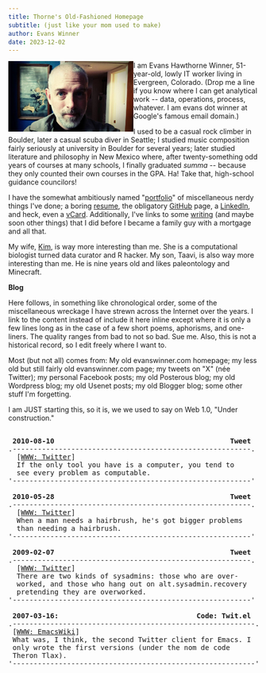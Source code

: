 ```yaml
---
title: Thorne's Old-Fashioned Homepage
subtitle: (just like your mom used to make)
author: Evans Winner
date: 2023-12-02
---
```


<img src="me.jpg" style="max-width:50%;float:left;">

I am Evans Hawthorne Winner, 51-year-old,
lowly IT worker living in Evergreen, Colorado.
(Drop me a line if you know where I can get analytical work --
data, operations, process, whatever.
I am evans dot winner at Google's famous email domain.)

I used to be a casual rock climber in Boulder,
later a casual scuba diver in Seattle;
I studied music composition fairly seriously at university in Boulder for several years;
later studied literature and philosophy in New Mexico where,
after twenty-something odd years of courses at many schools,
I finally graduated *summa* -- because they only counted their own courses in the GPA.
Ha! Take that, high-school guidance councilors!

I have the somewhat ambitiously named "[portfolio](./portfolio.html)"
of miscellaneous nerdy things I've done;
a boring [resume](./resume.html),
the obligatory [GitHub](https://github.com/evanswinner) page,
a [LinkedIn](https://www.linkedin.com/in/evanswinner/),
and heck, even a [vCard](./vcard.vcf).
Additionally, I've links to some [writing](./writing.html)
(and maybe soon other things)
that I did before I became a family guy with a mortgage and all that.

My wife, [Kim](https://scholar.google.com/citations?user=wuyqb2sAAAAJ&hl=en&oi=ao),
is way more interesting than me. She is a computational biologist
turned data curator and R hacker.
My son, Taavi, is also way more interesting than me.
He is nine years old and likes paleontology and Minecraft.

**Blog**

Here follows, in something like chronological order,
some of the miscellaneous wreckage
I have strewn across the Internet over the years.
I link to the content instead of include it here inline
except where it is only a few lines long
as in the case of a few short poems, aphorisms, and one-liners.
The quality ranges from bad to not so bad. Sue me.
Also, this is not a historical record,
so I edit freely where I want to.

Most (but not all) comes from:
My old evanswinner.com homepage;
my less old but still fairly old evanswinner.com page;
my tweets on "X" (née Twitter);
my personal Facebook posts;
my old Posterous blog;
my old Wordpress blog;
my old Usenet posts;
my old Blogger blog;
some other stuff I'm forgetting.

I am JUST starting this, so it is,
we we used to say on Web 1.0, "Under construction."

<pre>

 <b>2010-08-10                                          Tweet</b>
.---------------------------------------------------------.
  [<a href="Ihttps://x.com/thorne/status/20522017408?s=2">WWW: Twitter</a>]
  If the only tool you have is a computer, you tend to
  see every problem as computable.  
'---------------------------------------------------------'

 <b>2010-05-28                                          Tweet</b>
.---------------------------------------------------------.
  [<a href="https://x.com/thorne/status/14888533862?s=20">WWW: Twitter</a>]
  When a man needs a hairbrush, he's got bigger problems
  than needing a hairbrush.
'---------------------------------------------------------'

 <b>2009-02-07                                          Tweet</b>
.---------------------------------------------------------.
  [<a href="https://x.com/thorne/status/1187534264?s=20">WWW: Twitter</a>]
  There are two kinds of sysadmins: those who are over-
  worked, and those who hang out on alt.sysadmin.recovery
  pretending they are overworked.
'---------------------------------------------------------'

 <b>2007-03-16:                                 Code: Twit.el</b>
.----------------------------------------------------------.
 [<a href="https://www.emacswiki.org/emacs/TwIt">WWW: EmacsWiki</a>]
 What was, I think, the second Twitter client for Emacs. I
 only wrote the first versions (under the nom de code
 Theron Tlax).
'----------------------------------------------------------'

</pre>


